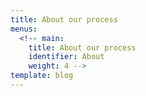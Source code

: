 ```yaml
---
title: About our process
menus:
  <!-- main:
    title: About our process
    identifier: About
    weight: 4 -->
template: blog
---
```

